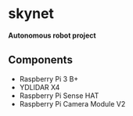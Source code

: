 # skynet
**Autonomous robot project**
## Components
- Raspberry Pi 3 B+
- YDLIDAR X4
- Raspberry Pi Sense HAT 
- Raspberry Pi Camera Module V2

